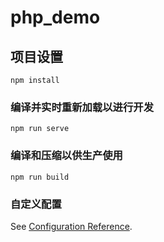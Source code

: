 # php_demo

## 项目设置
```
npm install
```

### 编译并实时重新加载以进行开发
```
npm run serve
```

### 编译和压缩以供生产使用
```
npm run build
```

### 自定义配置
See [Configuration Reference](https://cli.vuejs.org/config/).
